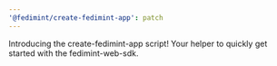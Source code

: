 ```yaml
---
'@fedimint/create-fedimint-app': patch
---
```


Introducing the create-fedimint-app script! Your helper to quickly get started with the fedimint-web-sdk.
